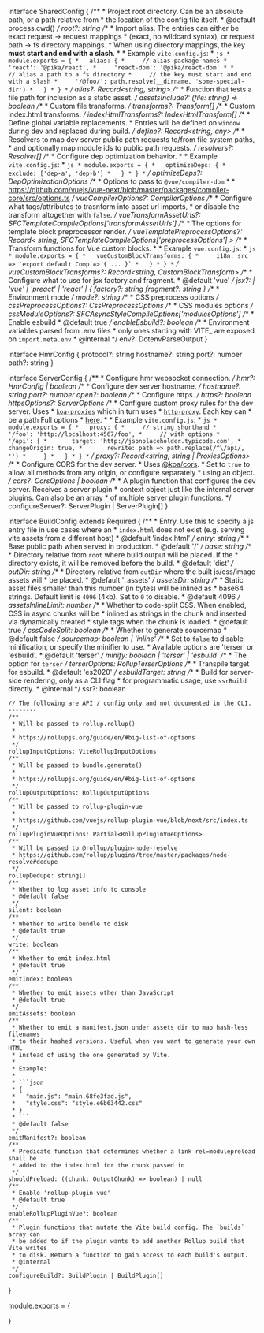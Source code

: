 interface SharedConfig {
    /**
     * Project root directory. Can be an absolute path, or a path relative from
     * the location of the config file itself.
     * @default process.cwd()
     */
    root?: string
    /**
     * Import alias. The entries can either be exact request -> request mappings
     * (exact, no wildcard syntax), or request path -> fs directory mappings.
     * When using directory mappings, the key **must start and end with a slash**.
     *
     * Example `vite.config.js`:
     * ``` js
     * module.exports = {
     *   alias: {
     *     // alias package names
     *     'react': '@pika/react',
     *     'react-dom': '@pika/react-dom'
     *
     *     // alias a path to a fs directory
     *     // the key must start and end with a slash
     *     '/@foo/': path.resolve(__dirname, 'some-special-dir')
     *   }
     * }
     * ```
     */
    alias?: Record<string, string>
    /**
     * Function that tests a file path for inclusion as a static asset.
     */
    assetsInclude?: (file: string) => boolean
    /**
     * Custom file transforms.
     */
    transforms?: Transform[]
    /**
     * Custom index.html transforms.
     */
    indexHtmlTransforms?: IndexHtmlTransform[]
    /**
     * Define global variable replacements.
     * Entries will be defined on `window` during dev and replaced during build.
     */
    define?: Record<string, any>
    /**
     * Resolvers to map dev server public path requests to/from file system paths,
     * and optionally map module ids to public path requests.
     */
    resolvers?: Resolver[]
    /**
     * Configure dep optimization behavior.
     *
     * Example `vite.config.js`:
     * ``` js
     * module.exports = {
     *   optimizeDeps: {
     *     exclude: ['dep-a', 'dep-b']
     *   }
     * }
     * ```
     */
    optimizeDeps?: DepOptimizationOptions
    /**
     * Options to pass to `@vue/compiler-dom`
     *
     * https://github.com/vuejs/vue-next/blob/master/packages/compiler-core/src/options.ts
     */
    vueCompilerOptions?: CompilerOptions
    /**
     * Configure what tags/attributes to trasnform into asset url imports,
     * or disable the transform altogether with `false`.
     */
    vueTransformAssetUrls?: SFCTemplateCompileOptions['transformAssetUrls']
    /**
     * The options for template block preprocessor render.
     */
    vueTemplatePreprocessOptions?: Record<
        string,
        SFCTemplateCompileOptions['preprocessOptions']
    >
    /**
     * Transform functions for Vue custom blocks.
     *
     * Example `vue.config.js`:
     * ``` js
     * module.exports = {
     *   vueCustomBlockTransforms: {
     *     i18n: src => `export default Comp => { ... }`
     *   }
     * }
     * ```
     */
    vueCustomBlockTransforms?: Record<string, CustomBlockTransform>
    /**
     * Configure what to use for jsx factory and fragment.
     * @default 'vue'
     */
    jsx?:
        | 'vue'
        | 'preact'
        | 'react'
        | {
            factory?: string
            fragment?: string
        }
    /**
     * Environment mode
     */
    mode?: string
    /**
     * CSS preprocess options
     */
    cssPreprocessOptions?: CssPreprocessOptions
    /**
     * CSS modules options
     */
    cssModuleOptions?: SFCAsyncStyleCompileOptions['modulesOptions']
    /**
     * Enable esbuild
     * @default true
     */
    enableEsbuild?: boolean
    /**
     * Environment variables parsed from .env files
     * only ones starting with VITE_ are exposed on `import.meta.env`
     * @internal
     */
    env?: DotenvParseOutput
}

interface HmrConfig {
    protocol?: string
    hostname?: string
    port?: number
    path?: string
}
  
interface ServerConfig {
    /**
     * Configure hmr websocket connection.
     */
    hmr?: HmrConfig | boolean
    /**
     * Configure dev server hostname.
     */
    hostname?: string
    port?: number
    open?: boolean
    /**
     * Configure https.
     */
    https?: boolean
    httpsOptions?: ServerOptions
    /**
     * Configure custom proxy rules for the dev server. Uses
     * [`koa-proxies`](https://github.com/vagusX/koa-proxies) which in turn uses
     * [`http-proxy`](https://github.com/http-party/node-http-proxy). Each key can
     * be a path Full options
     * [here](https://github.com/http-party/node-http-proxy#options).
     *
     * Example `vite.config.js`:
     * ``` js
     * module.exports = {
     *   proxy: {
     *     // string shorthand
     *     '/foo': 'http://localhost:4567/foo',
     *     // with options
     *     '/api': {
     *       target: 'http://jsonplaceholder.typicode.com',
     *       changeOrigin: true,
     *       rewrite: path => path.replace(/^\/api/, '')
     *     }
     *   }
     * }
     * ```
     */
    proxy?: Record<string, string | ProxiesOptions>
    /**
     * Configure CORS for the dev server.
     * Uses [@koa/cors](https://github.com/koajs/cors).
     * Set to `true` to allow all methods from any origin, or configure separately
     * using an object.
     */
    cors?: CorsOptions | boolean
    /**
     * A plugin function that configures the dev server. Receives a server plugin
     * context object just like the internal server plugins. Can also be an array
     * of multiple server plugin functions.
     */
    configureServer?: ServerPlugin | ServerPlugin[]
}

interface BuildConfig extends Required<SharedConfig> {
    /**
     * Entry. Use this to specify a js entry file in use cases where an
     * `index.html` does not exist (e.g. serving vite assets from a different host)
     * @default 'index.html'
     */
    entry: string
    /**
     * Base public path when served in production.
     * @default '/'
     */
    base: string
    /**
     * Directory relative from `root` where build output will be placed. If the
     * directory exists, it will be removed before the build.
     * @default 'dist'
     */
    outDir: string
    /**
     * Directory relative from `outDir` where the built js/css/image assets will
     * be placed.
     * @default '_assets'
     */
    assetsDir: string
    /**
     * Static asset files smaller than this number (in bytes) will be inlined as
     * base64 strings. Default limit is `4096` (4kb). Set to `0` to disable.
     * @default 4096
     */
    assetsInlineLimit: number
    /**
     * Whether to code-split CSS. When enabled, CSS in async chunks will be
     * inlined as strings in the chunk and inserted via dynamically created
     * style tags when the chunk is loaded.
     * @default true
     */
    cssCodeSplit: boolean
    /**
     * Whether to generate sourcemap
     * @default false
     */
    sourcemap: boolean | 'inline'
    /**
     * Set to `false` to disable minification, or specify the minifier to use.
     * Available options are 'terser' or 'esbuild'.
     * @default 'terser'
     */
    minify: boolean | 'terser' | 'esbuild'
    /**
     * The option for `terser`
     */
    terserOptions: RollupTerserOptions
    /**
     * Transpile target for esbuild.
     * @default 'es2020'
     */
    esbuildTarget: string
    /**
     * Build for server-side rendering, only as a CLI flag
     * for programmatic usage, use `ssrBuild` directly.
     * @internal
     */
    ssr?: boolean

    // The following are API / config only and not documented in the CLI. --------
    /**
     * Will be passed to rollup.rollup()
     *
     * https://rollupjs.org/guide/en/#big-list-of-options
     */
    rollupInputOptions: ViteRollupInputOptions
    /**
     * Will be passed to bundle.generate()
     *
     * https://rollupjs.org/guide/en/#big-list-of-options
     */
    rollupOutputOptions: RollupOutputOptions
    /**
     * Will be passed to rollup-plugin-vue
     *
     * https://github.com/vuejs/rollup-plugin-vue/blob/next/src/index.ts
     */
    rollupPluginVueOptions: Partial<RollupPluginVueOptions>
    /**
     * Will be passed to @rollup/plugin-node-resolve
     * https://github.com/rollup/plugins/tree/master/packages/node-resolve#dedupe
     */
    rollupDedupe: string[]
    /**
     * Whether to log asset info to console
     * @default false
     */
    silent: boolean
    /**
     * Whether to write bundle to disk
     * @default true
     */
    write: boolean
    /**
     * Whether to emit index.html
     * @default true
     */
    emitIndex: boolean
    /**
     * Whether to emit assets other than JavaScript
     * @default true
     */
    emitAssets: boolean
    /**
     * Whether to emit a manifest.json under assets dir to map hash-less filenames
     * to their hashed versions. Useful when you want to generate your own HTML
     * instead of using the one generated by Vite.
     *
     * Example:
     *
     * ```json
     * {
     *   "main.js": "main.68fe3fad.js",
     *   "style.css": "style.e6b63442.css"
     * }
     * ```
     * @default false
     */
    emitManifest?: boolean
    /**
     * Predicate function that determines whether a link rel=modulepreload shall be
     * added to the index.html for the chunk passed in
     */
    shouldPreload: ((chunk: OutputChunk) => boolean) | null
    /**
     * Enable 'rollup-plugin-vue'
     * @default true
     */
    enableRollupPluginVue?: boolean
    /**
     * Plugin functions that mutate the Vite build config. The `builds` array can
     * be added to if the plugin wants to add another Rollup build that Vite writes
     * to disk. Return a function to gain access to each build's output.
     * @internal
     */
    configureBuild?: BuildPlugin | BuildPlugin[]
}

module.exports = {

}